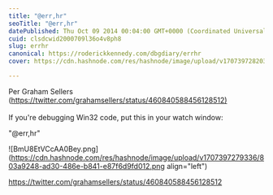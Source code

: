 ```yaml
---
title: "@err,hr"
seoTitle: "@err,hr"
datePublished: Thu Oct 09 2014 00:04:00 GMT+0000 (Coordinated Universal Time)
cuid: clsdcwid2000709l36o4v8ph8
slug: errhr
canonical: https://roderickkennedy.com/dbgdiary/errhr
cover: https://cdn.hashnode.com/res/hashnode/image/upload/v1707397282038/e5d9e1f8-e82b-4b3a-a660-52dbb0e3f1ee.png

---
```


Per Graham Sellers ([https://twitter.com/grahamsellers/status/460840588456128512)  
](https://twitter.com/grahamsellers/status/460840588456128512)  
If you're debugging Win32 code, put this in your watch window:

"@err,hr"

![BmU8EtVCcAA0Bey.png](https://cdn.hashnode.com/res/hashnode/image/upload/v1707397279336/803a9248-ad30-486e-b841-e87f6d9fd012.png align="left")

https://twitter.com/grahamsellers/status/460840588456128512